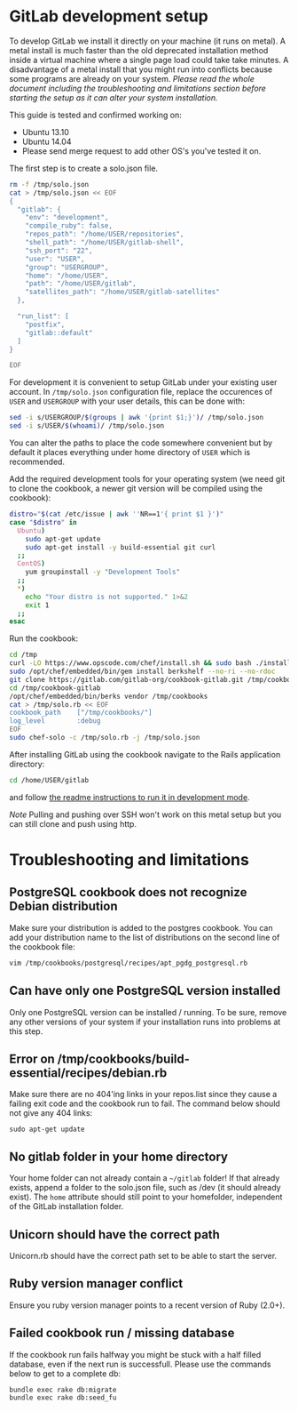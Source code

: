# GitLab development setup

To develop GitLab we install it directly on your machine (it runs on metal). A metal install is much faster than the old deprecated installation method inside a virtual machine where a single page load could take take minutes. A disadvantage of a metal install that you might run into conflicts because some programs are already on your system. *Please read the whole document including the troubleshooting and limitations section before starting the setup as it can alter your system installation.*

This guide is tested and confirmed working on:

* Ubuntu 13.10
* Ubuntu 14.04
* Please send merge request to add other OS's you've tested it on.

The first step is to create a solo.json file.

```bash
rm -f /tmp/solo.json
cat > /tmp/solo.json << EOF
{
  "gitlab": {
    "env": "development",
    "compile_ruby": false,
    "repos_path": "/home/USER/repositories",
    "shell_path": "/home/USER/gitlab-shell",
    "ssh_port": "22",
    "user": "USER",
    "group": "USERGROUP",
    "home": "/home/USER",
    "path": "/home/USER/gitlab",
    "satellites_path": "/home/USER/gitlab-satellites"
  },

  "run_list": [
    "postfix",
    "gitlab::default"
  ]
}

EOF
```

For development it is convenient to setup GitLab under your existing user account.
In `/tmp/solo.json` configuration file, replace the occurences of `USER` and `USERGROUP` with your user details, this can be done with:

```bash
sed -i s/USERGROUP/$(groups | awk '{print $1;}')/ /tmp/solo.json
sed -i s/USER/$(whoami)/ /tmp/solo.json
```

You can alter the paths to place the code somewhere convenient but by default it places everything under home directory of `USER` which is recommended.

Add the required development tools for your operating system (we need git to clone the cookbook, a newer git version will be compiled using the cookbook):

```bash
distro="$(cat /etc/issue | awk ''NR==1'{ print $1 }')"
case "$distro" in
  Ubuntu)
    sudo apt-get update
    sudo apt-get install -y build-essential git curl
  ;;
  CentOS)
    yum groupinstall -y "Development Tools"
  ;;
  *)
    echo "Your distro is not supported." 1>&2
    exit 1
  ;;
esac
```

Run the cookbook:

```bash
cd /tmp
curl -LO https://www.opscode.com/chef/install.sh && sudo bash ./install.sh -v 11.4.4
sudo /opt/chef/embedded/bin/gem install berkshelf --no-ri --no-rdoc
git clone https://gitlab.com/gitlab-org/cookbook-gitlab.git /tmp/cookbook-gitlab
cd /tmp/cookbook-gitlab
/opt/chef/embedded/bin/berks vendor /tmp/cookbooks
cat > /tmp/solo.rb << EOF
cookbook_path    ["/tmp/cookbooks/"]
log_level        :debug
EOF
sudo chef-solo -c /tmp/solo.rb -j /tmp/solo.json
```

After installing GitLab using the cookbook navigate to the Rails application directory:

```bash
cd /home/USER/gitlab
```

and follow [the readme instructions to run it in development mode](https://gitlab.com/gitlab-org/gitlab-ce/blob/master/README.md#run-in-development-mode).

*Note* Pulling and pushing over SSH won't work on this metal setup but you can still clone and push using http.

# Troubleshooting and limitations

## PostgreSQL cookbook does not recognize Debian distribution

Make sure your distribution is added to the postgres cookbook.
You can add your distribution name to the list of distributions on the second line of the cookbook file:

```bash
vim /tmp/cookbooks/postgresql/recipes/apt_pgdg_postgresql.rb
```

## Can have only one PostgreSQL version installed

Only one PostgreSQL version can be installed / running. To be sure, remove any other versions of your system if your installation runs into problems at this step.

## Error on /tmp/cookbooks/build-essential/recipes/debian.rb

Make sure there are no 404'ing links in your repos.list since they cause a failing exit code and the cookbook run to fail. The command below should not give any 404 links:

```
sudo apt-get update
```

## No gitlab folder in your home directory

Your home folder can not already contain a `~/gitlab` folder! If that already exists, append a folder to the solo.json file, such as /dev (it should already exist).
The `home` attribute should still point to your homefolder, independent of the GitLab installation folder.

## Unicorn should have the correct path

Unicorn.rb should have the correct path set to be able to start the server.

## Ruby version manager conflict

Ensure you ruby version manager points to a recent version of Ruby (2.0+).

## Failed cookbook run / missing database

If the cookbook run fails halfway you might be stuck with a half filled database, even if the next run is successfull.
Please use the commands below to get to a complete db:

```bash
bundle exec rake db:migrate
bundle exec rake db:seed_fu
```
